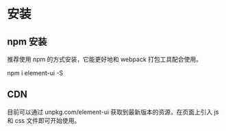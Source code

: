 # 安装

## npm 安装

推荐使用 npm 的方式安装，它能更好地和 webpack 打包工具配合使用。

npm i element-ui -S

## CDN

目前可以通过 unpkg.com/element-ui 获取到最新版本的资源，在页面上引入 js 和 css 文件即可开始使用。
